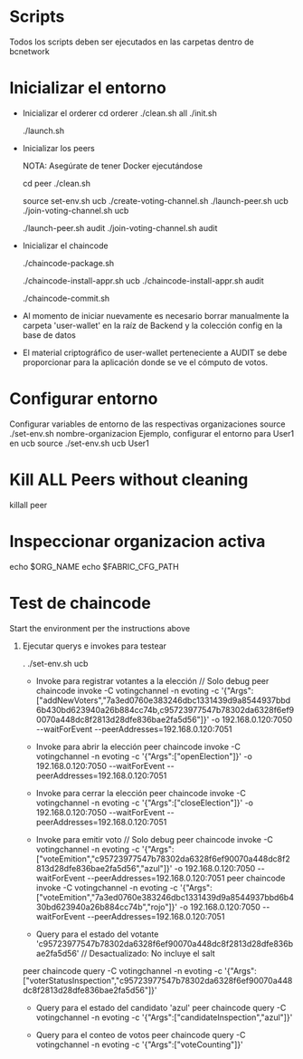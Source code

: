 Scripts
=======

Todos los scripts deben ser ejecutados en las carpetas dentro de bcnetwork

Inicializar el entorno
=========================
- Inicializar el orderer
  cd orderer
  ./clean.sh all
  ./init.sh
  <!-- Copiar el cryptomaterial al otro host -->
  ./launch.sh

- Inicializar los peers

  NOTA: Asegúrate de tener Docker ejecutándose

  cd peer
  ./clean.sh
  <!-- UCB -->
  source set-env.sh ucb
  ./create-voting-channel.sh
  ./launch-peer.sh ucb
  ./join-voting-channel.sh ucb
  <!-- AUDIT -->
  ./launch-peer.sh audit
  ./join-voting-channel.sh audit

- Inicializar el chaincode
  <!-- Esto lo hace UCB, copiar el package al otro host  -->
  ./chaincode-package.sh
  <!-- Esto lo hacen ambos  -->
  ./chaincode-install-appr.sh ucb
  ./chaincode-install-appr.sh audit
  <!-- Esto lo hace UCB  -->
  ./chaincode-commit.sh  

- Al momento de iniciar nuevamente es necesario borrar manualmente la carpeta 'user-wallet' en la raíz de Backend y la colección config en la base de datos

- El material criptográfico de user-wallet perteneciente a AUDIT se debe proporcionar para la aplicación donde se ve el cómputo de votos.

Configurar entorno
===================
Configurar variables de entorno de las respectivas organizaciones
source ./set-env.sh  nombre-organizacion <identidad predeterminado=admin>
Ejemplo, configurar el entorno para User1 en ucb
source ./set-env.sh   ucb   User1

Kill ALL Peers without cleaning
===============================
killall peer

Inspeccionar organizacion activa
================================
echo $ORG_NAME
echo $FABRIC_CFG_PATH

Test de chaincode
==================
Start the environment per the instructions above

1. Ejecutar querys e invokes para testear

   .  ./set-env.sh ucb

   * Invoke para registrar votantes a la elección  // Solo debug
    peer chaincode invoke -C votingchannel -n evoting  -c '{"Args":["addNewVoters","7a3ed0760e383246dbc1331439d9a8544937bbd6b430bd623940a26b884cc74b,c95723977547b78302da6328f6ef90070a448dc8f2813d28dfe836bae2fa5d56"]}' -o 192.168.0.120:7050 --waitForEvent --peerAddresses=192.168.0.120:7051

   * Invoke para abrir la elección
    peer chaincode invoke -C votingchannel -n evoting  -c '{"Args":["openElection"]}' -o 192.168.0.120:7050 --waitForEvent --peerAddresses=192.168.0.120:7051

   * Invoke para cerrar la elección
    peer chaincode invoke -C votingchannel -n evoting  -c '{"Args":["closeElection"]}' -o 192.168.0.120:7050 --waitForEvent --peerAddresses=192.168.0.120:7051

   * Invoke para emitir voto // Solo debug
    peer chaincode invoke -C votingchannel -n evoting  -c '{"Args":["voteEmition","c95723977547b78302da6328f6ef90070a448dc8f2813d28dfe836bae2fa5d56","azul"]}' -o 192.168.0.120:7050 --waitForEvent --peerAddresses=192.168.0.120:7051
    peer chaincode invoke -C votingchannel -n evoting  -c '{"Args":["voteEmition","7a3ed0760e383246dbc1331439d9a8544937bbd6b430bd623940a26b884cc74b","rojo"]}' -o 192.168.0.120:7050 --waitForEvent --peerAddresses=192.168.0.120:7051

   * Query para el estado del votante 'c95723977547b78302da6328f6ef90070a448dc8f2813d28dfe836bae2fa5d56'
   // Desactualizado: No incluye el salt
   
    peer chaincode query -C votingchannel -n evoting  -c '{"Args":["voterStatusInspection","c95723977547b78302da6328f6ef90070a448dc8f2813d28dfe836bae2fa5d56"]}'

   * Query para el estado del candidato 'azul' 
    peer chaincode query -C votingchannel -n evoting  -c '{"Args":["candidateInspection","azul"]}'

   * Query para el conteo de votos
    peer chaincode query -C votingchannel -n evoting  -c '{"Args":["voteCounting"]}'